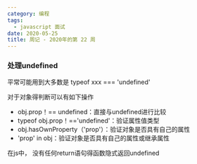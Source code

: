 ```yaml
---
category: 编程
tags:
  - javascript 面试
date: 2020-05-25
title: 周记 - 2020年的第 22 周
---
```



### 处理undefined

平常可能用到大多数是 typeof xxx === 'undefined'

对于对象得判断可以有如下操作
* obj.prop！== undefined：直接与undefined进行比较
* typeof obj.prop！=='undefined'：验证属性值类型
* obj.hasOwnProperty（'prop'）：验证对象是否具有自己的属性
* 'prop' in obj：验证对象是否具有自己的属性或继承属性

在js中， 没有任何return语句得函数隐式返回undefined